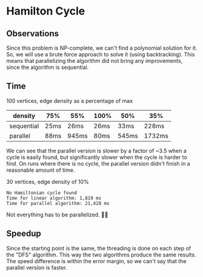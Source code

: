 # Hamilton Cycle

## Observations

Since this problem is NP-complete, we can't find a polynomial solution for it. So, we will use a brute force approach to solve it (using backtracking). This means that parallelizing the algorithm did not bring any improvements, since the algorithm is sequential.

## Time

100 vertices, edge density as a percentage of max

density | 75% | 55% | 100% | 50% | 35%
--- | --- | --- | --- | --- | ---
sequential | 25ms | 26ms | 26ms | 33ms | 228ms
parallel | 88ms | 945ms | 80ms | 545ms | 1732ms

We can see that the parallel version is slower by a factor of ~3.5 when a cycle is easily found, but significantly slower when the cycle is harder to find. On runs where there is no cycle, the parallel version didn't finish in a reasonable amount of time.

30 vertices, edge density of 10%
```
No Hamiltonian cycle found
Time for linear algorithm: 1,819 ms
Time for parallel algorithm: 21,428 ms
```

Not everything has to be parallelized. 🤷‍♀️

## Speedup

Since the starting point is the same, the threading is done on each step of the "DFS" algorithm. This way the two algorithms produce the same results. The speed difference is within the error margin, so we can't say that the parallel version is faster.